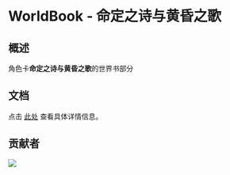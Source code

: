# WorldBook - 命定之诗与黄昏之歌

## 概述
角色卡**命定之诗与黄昏之歌**的世界书部分

## 文档
点击 [此处](./DOC.md) 查看具体详情信息。

## 贡献者
<a href="https://github.com/Hilothea/Worldbook-for-destined-journey/graphs/contributors">
  <img src="https://contrib.rocks/image?repo=Hilothea/Worldbook-for-destined-journey" />
</a>